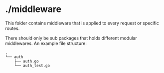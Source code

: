 ./middleware
============
This folder contains middleware that is applied to every request or specific
routes.

There should only be sub packages that holds different modular middlewares.
An example file structure:

```
.
└── auth
    ├── auth.go
    └── auth_test.go
```
